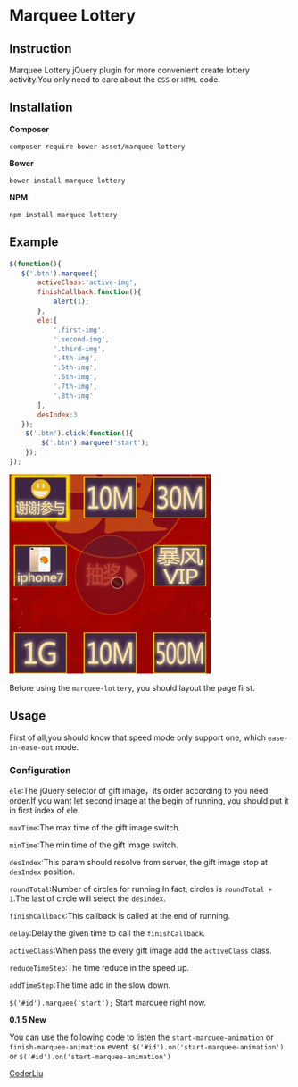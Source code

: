 # Marquee Lottery #

## Instruction ##

Marquee Lottery jQuery plugin for more convenient create lottery activity.You only need to care about the `CSS` or `HTML` code.

## Installation ##
**Composer**
```
composer require bower-asset/marquee-lottery
```
**Bower**
```
bower install marquee-lottery
```
**NPM**
```
npm install marquee-lottery
```

## Example ##

```javascript
$(function(){
   $('.btn').marquee({
       activeClass:'active-img',
       finishCallback:function(){
           alert(1);
       },
       ele:[
           '.first-img',
           '.second-img',
           '.third-img',
           '.4th-img',
           '.5th-img',
           '.6th-img',
           '.7th-img',
           '.8th-img'
       ],
       desIndex:3
   });
    $('.btn').click(function(){
        $('.btn').marquee('start');
    });
});
```
![marquee-lottery.gif](https://github.com/liuzexin/Image/blob/master/marquee-lottery.gif?raw=true)

Before using the `marquee-lottery`, you should layout the page first.

## Usage ##

First of all,you should know that speed mode only support  one, which `ease-in-ease-out` mode.

### Configuration ###

`ele`:The jQuery selector of gift image，its order according to you need order.If you want let second image at the begin of running, you should put it in first index of ele.

`maxTime`:The max time of the gift image switch.

`minTime`:The min time of the gift image switch.

`desIndex`:This param should resolve from server, the gift image stop at `desIndex` position.

`roundTotal`:Number of circles for running.In fact, circles is `roundTotal + 1`.The last of circle will select the `desIndex`.

`finishCallback`:This callback is called at the end of running.

`delay`:Delay the given time to call the `finishCallback`. 

`activeClass`:When pass the every gift image add the `activeClass` class. 

`reduceTimeStep`:The time reduce in the speed up.

`addTimeStep`:The time add in the slow down.

`$('#id').marquee('start');` Start marquee right now.

**0.1.5 New**

You can use the following code to listen the `start-marquee-animation` or `finish-marquee-animation` event.
`$('#id').on('start-marquee-animation')` or `$('#id').on('start-marquee-animation')`

[CoderLiu](http://blog.liuzexin.top)


